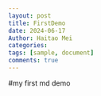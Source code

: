 ```yaml
---
layout: post
title: FirstDemo
date: 2024-06-17
Author: Haitao Mei
categories: 
tags: [sample, document]
comments: true
---
```


#my first md demo